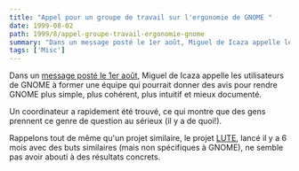 ```yaml
---
title: "Appel pour un groupe de travail sur l'ergonomie de GNOME "
date: 1999-08-02
path: 1999/8/appel-groupe-travail-ergonomie-gnome
summary: "Dans un message posté le 1er août, Miguel de Icaza appelle les utilisateurs de GNOME à former une équipe qui pourrait donner des avis pour rendre GNOME plus simple, plus cohérent, plus intuitif et mieux documenté."
tags: ['Misc']
---
```


<P>Dans un <A HREF="http://www.linux-center.org/articles/9908/gnome-crit.txt">message
posté le 1er août</A>, Miguel de Icaza appelle les utilisateurs de GNOME
à former une équipe qui pourrait donner des avis pour rendre GNOME plus
simple, plus cohérent, plus intuitif et mieux documenté.</P>

<P>Un coordinateur a rapidement été trouvé, ce qui montre que des gens
prennent ce genre de question au sérieux (il y a de quoi!).</P>

<P>Rappelons tout de même qu'un projet similaire, le projet <A HREF="http://lute.andover.net/faq.html">LUTE</A>, lancé il y a 6 mois
avec des buts similaires (mais non spécifiques à GNOME), ne semble pas
avoir abouti à des résultats concrets.</P>


